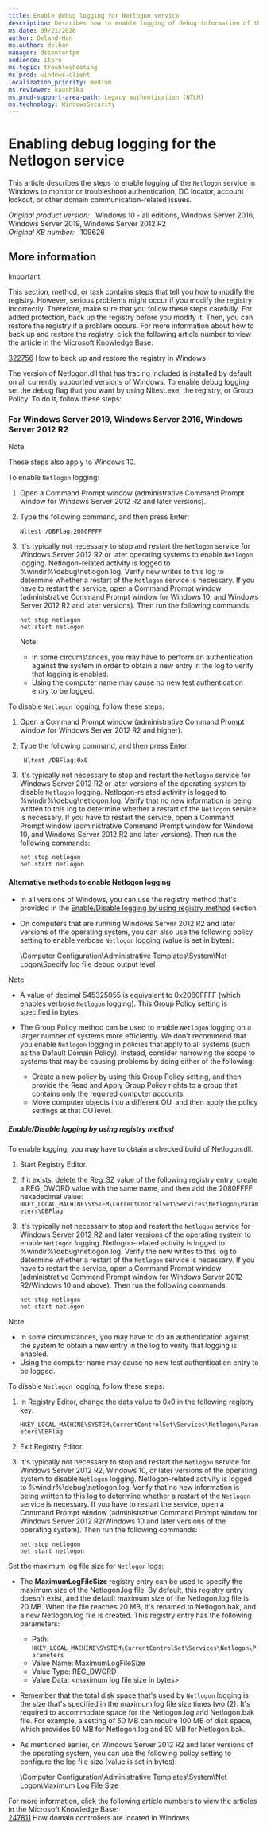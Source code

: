 ```yaml
---
title: Enable debug logging for Netlogon service
description: Describes how to enable logging of debug information of the Netlogon service.
ms.date: 09/21/2020
author: Deland-Han 
ms.author: delhan
manager: dscontentpm
audience: itpro
ms.topic: troubleshooting
ms.prod: windows-client
localization_priority: medium
ms.reviewer: kaushika
ms.prod-support-area-path: Legacy authentication (NTLM)
ms.technology: WindowsSecurity
---
```

# Enabling debug logging for the Netlogon service

This article describes the steps to enable logging of the `Netlogon` service in Windows to monitor or troubleshoot authentication, DC locator, account lockout, or other domain communication-related issues.

_Original product version:_ &nbsp; Windows 10 - all editions, Windows Server 2016, Windows Server 2019, Windows Server 2012 R2  
_Original KB number:_ &nbsp; 109626

## More information

> [!IMPORTANT]
> This section, method, or task contains steps that tell you how to modify the registry. However, serious problems might occur if you modify the registry incorrectly. Therefore, make sure that you follow these steps carefully. For added protection, back up the registry before you modify it. Then, you can restore the registry if a problem occurs. For more information about how to back up and restore the registry, click the following article number to view the article in the Microsoft Knowledge Base:
>
> [322756](https://support.microsoft.com/help/322756) How to back up and restore the registry in Windows

The version of Netlogon.dll that has tracing included is installed by default on all currently supported versions of Windows. To enable debug logging, set the debug flag that you want by using Nltest.exe, the registry, or Group Policy. To do it, follow these steps:

### For Windows Server 2019, Windows Server 2016, Windows Server 2012 R2

> [!NOTE]
> These steps also apply to Windows 10.

To enable `Netlogon` logging:

1. Open a Command Prompt window (administrative Command Prompt window for Windows Server 2012 R2 and later versions).
2. Type the following command, and then press Enter:  

    ```console
    Nltest /DBFlag:2080FFFF
    ```

3. It's typically not necessary to stop and restart the `Netlogon` service for Windows Server 2012 R2 or later operating systems to enable `Netlogon` logging. Netlogon-related activity is logged to %windir%\debug\netlogon.log. Verify new writes to this log to determine whether a restart of the `Netlogon` service is necessary. If you have to restart the service, open a Command Prompt window (administrative Command Prompt window for Windows 10, and Windows Server 2012 R2 and later versions). Then run the following commands:

    ```console
    net stop netlogon
    net start netlogon
    ```

    > [!NOTE]
    >
    > - In some circumstances, you may have to perform an authentication against the system in order to obtain a new entry in the log to verify that logging is enabled.
    > - Using the computer name may cause no new test authentication entry to be logged.

To disable `Netlogon` logging, follow these steps:

1. Open a Command Prompt window (administrative Command Prompt window for Windows Server 2012 R2 and higher).
2. Type the following command, and then press Enter:  

    ```console
     Nltest /DBFlag:0x0
    ```

3. It's typically not necessary to stop and restart the `Netlogon` service for Windows Server 2012 R2 or later versions of the operating system to disable `Netlogon` logging. Netlogon-related activity is logged to %windir%\debug\netlogon.log. Verify that no new information is being written to this log to determine whether a restart of the `Netlogon` service is necessary. If you have to restart the service, open a Command Prompt window (administrative Command Prompt window for Windows 10, and Windows Server 2012 R2 and later versions). Then run the following commands:  

    ```console
    net stop netlogon
    net start netlogon
    ```

#### Alternative methods to enable Netlogon logging

- In all versions of Windows, you can use the registry method that's provided in the [Enable/Disable logging by using registry method](#enabledisable-logging-by-using-registry-method) section.
- On computers that are running Windows Server 2012 R2 and later versions of the operating system, you can also use the following policy setting to enable verbose `Netlogon` logging (value is set in bytes):  

    \Computer Configuration\Administrative Templates\System\Net Logon\Specify log file debug output level

> [!NOTE]
>
> - A value of decimal 545325055 is equivalent to 0x2080FFFF (which enables verbose `Netlogon` logging). This Group Policy setting is specified in bytes.
> - The Group Policy method can be used to enable `Netlogon` logging on a larger number of systems more efficiently. We don't recommend that you enable `Netlogon` logging in policies that apply to all systems (such as the Default Domain Policy). Instead, consider narrowing the scope to systems that may be causing problems by doing either of the following:
>
>   - Create a new policy by using this Group Policy setting, and then provide the Read and Apply Group Policy rights to a group that contains only the required computer accounts.
>   - Move computer objects into a different OU, and then apply the policy settings at that OU level.

##### Enable/Disable logging by using registry method

To enable logging, you may have to obtain a checked build of Netlogon.dll.

1. Start Registry Editor.
2. If it exists, delete the Reg_SZ value of the following registry entry, create a REG_DWORD value with the same name, and then add the 2080FFFF hexadecimal value:  
    `HKEY_LOCAL_MACHINE\SYSTEM\CurrentControlSet\Services\Netlogon\Parameters\DBFlag`
3. It's typically not necessary to stop and restart the `Netlogon` service for Windows Server 2012 R2 and later versions of the operating system to enable `Netlogon` logging. Netlogon-related activity is logged to %windir%\debug\netlogon.log. Verify the new writes to this log to determine whether a restart of the `Netlogon` service is necessary. If you have to restart the service, open a Command Prompt window (administrative Command Prompt window for Windows Server 2012 R2/Windows 10 and above). Then run the following commands:  

    ```console
    net stop netlogon
    net start netlogon
    ```

> [!NOTE]
>
> - In some circumstances, you may have to do an authentication against the system to obtain a new entry in the log to verify that logging is enabled.
> - Using the computer name may cause no new test authentication entry to be logged.

To disable `Netlogon` logging, follow these steps:

1. In Registry Editor, change the data value to 0x0 in the following registry key:

    `HKEY_LOCAL_MACHINE\SYSTEM\CurrentControlSet\Services\Netlogon\Parameters\DBFlag`
2. Exit Registry Editor.
3. It's typically not necessary to stop and restart the `Netlogon` service for Windows Server 2012 R2, Windows 10, or later versions of the operating system to disable `Netlogon` logging. Netlogon-related activity is logged to %windir%\debug\netlogon.log. Verify that no new information is being written to this log to determine whether a restart of the `Netlogon` service is necessary. If you have to restart the service, open a Command Prompt window (administrative Command Prompt window for Windows Server 2012 R2/Windows 10 and later versions of the operating system). Then run the following commands:  

    ```console
    net stop netlogon
    net start netlogon
    ```

Set the maximum log file size for `Netlogon` logs:

- The **MaximumLogFileSize** registry entry can be used to specify the maximum size of the Netlogon.log file. By default, this registry entry doesn't exist, and the default maximum size of the Netlogon.log file is 20 MB. When the file reaches 20 MB, it's renamed to Netlogon.bak, and a new Netlogon.log file is created. This registry entry has the following parameters:

  - Path: `HKEY_LOCAL_MACHINE\SYSTEM\CurrentControlSet\Services\Netlogon\Parameters`
  - Value Name: MaximumLogFileSize
  - Value Type: REG_DWORD
  - Value Data: \<maximum log file size in bytes>

- Remember that the total disk space that's used by `Netlogon` logging is the size that's specified in the maximum log file size times two (2). It's required to accommodate space for the Netlogon.log and Netlogon.bak file. For example, a setting of 50 MB can require 100 MB of disk space, which provides 50 MB for Netlogon.log and 50 MB for Netlogon.bak.
- As mentioned earlier, on Windows Server 2012 R2 and later versions of the operating system, you can use the following policy setting to configure the log file size (value is set in bytes):  

   \Computer Configuration\Administrative Templates\System\Net Logon\Maximum Log File Size

For more information, click the following article numbers to view the articles in the Microsoft Knowledge Base:  
    [247811](https://support.microsoft.com/help/247811) How domain controllers are located in Windows
